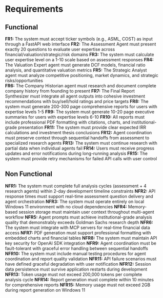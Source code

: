 # Requirements

## Functional

**FR1:** The system must accept ticker symbols (e.g., ASML, COST) as input through a FastAPI web interface
**FR2:** The Assessment Agent must present exactly 20 questions to evaluate user expertise across financial/valuation/strategic/risk domains
**FR3:** The system must calculate user expertise level on a 1-10 scale based on assessment responses
**FR4:** The Valuation Expert agent must generate DCF models, financial ratio analysis, and quantitative valuation metrics
**FR5:** The Strategic Analyst agent must analyze competitive positioning, market dynamics, and strategic risks/opportunities  
**FR6:** The Company Historian agent must research and document complete company history from founding to present
**FR7:** The Final Report Synthesizer must integrate all agent outputs into cohesive investment recommendations with buy/sell/hold ratings and price targets
**FR8:** The system must generate 200-300 page comprehensive reports for users with expertise levels 1-5
**FR9:** The system must generate 10-20 page executive summaries for users with expertise levels 6-10
**FR10:** All reports must include professional PDF formatting with citations, charts, and institutional-grade presentation
**FR11:** The system must provide clear expected IRR calculations and investment thesis conclusions
**FR12:** Agent coordination must preserve context through sequential handoffs from assessment to specialized research agents
**FR13:** The system must continue research with partial data when individual agents fail
**FR14:** Users must receive progress updates and error notifications during long-running analysis
**FR15:** The system must provide retry mechanisms for failed API calls with user control

## Non Functional

**NFR1:** The system must complete full analysis cycles (assessment + 4 research agents) within 2-day development timeline constraints
**NFR2:** API response times must support real-time assessment question delivery and agent orchestration
**NFR3:** The system must operate entirely on local Windows 11 environment with no cloud dependencies
**NFR4:** Memory-based session storage must maintain user context throughout multi-agent workflow
**NFR5:** Agent prompts must achieve institutional-grade analysis quality that demonstrably exceeds Goldman Sachs research depth
**NFR6:** The system must integrate with MCP servers for real-time financial data access
**NFR7:** PDF generation must support professional formatting with embedded charts and financial tables
**NFR8:** The system must maintain API key security for OpenAI SDK integration
**NFR9:** Agent coordination must be fault-tolerant with graceful error handling between sequential handoffs
**NFR10:** The system must include manual testing procedures for agent coordination and report quality validation
**NFR11:** API failure scenarios must have defined graceful degradation with user notification
**NFR12:** Session data persistence must survive application restarts during development
**NFR13:** Token usage must not exceed 200,000 tokens per complete analysis cycle
**NFR14:** Report generation must complete within 10 minutes for comprehensive reports
**NFR15:** Memory usage must not exceed 2GB during report generation on Windows 11
